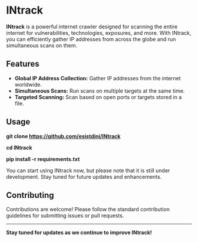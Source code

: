 # INtrack

**INtrack** is a powerful internet crawler designed for scanning the entire internet for vulnerabilities, technologies, exposures, and more. With INtrack, you can efficiently gather IP addresses from across the globe and run simultaneous scans on them.

## Features

- **Global IP Address Collection:** Gather IP addresses from the internet worldwide.
- **Simultaneous Scans:** Run scans on multiple targets at the same time.
- **Targeted Scanning:** Scan based on open ports or targets stored in a file.

## Usage

**git clone https://github.com/esistdini/INtrack**

**cd INtrack**

**pip install -r requirements.txt**

You can start using INtrack now, but please note that it is still under development. Stay tuned for future updates and enhancements.


## Contributing

Contributions are welcome! Please follow the standard contribution guidelines for submitting issues or pull requests.

---

**Stay tuned for updates as we continue to improve INtrack!**
